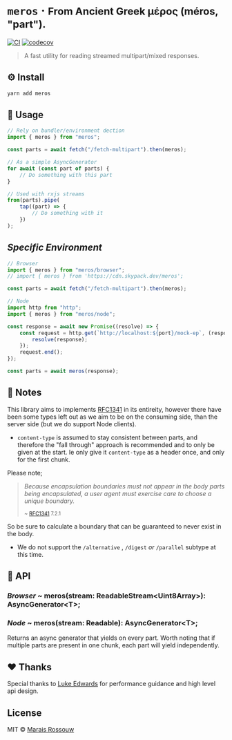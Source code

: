 # `meros` &middot; <small>From Ancient Greek μέρος (méros, "part").</small>

[![CI](https://img.shields.io/github/workflow/status/maraisr/meros/CI/main)](https://github.com/maraisr/meros/actions?query=workflow:CI+branch:main) [![codecov](https://img.shields.io/codecov/c/gh/maraisr/meros/main?token=dAoRt2GoQn)](https://codecov.io/gh/maraisr/meros)

> A fast utility for reading streamed multipart/mixed responses.

## ⚙️ Install

```sh
yarn add meros
```

## 🚀 Usage

```ts
// Rely on bundler/environment dection
import { meros } from "meros";

const parts = await fetch("/fetch-multipart").then(meros);

// As a simple AsyncGenerator
for await (const part of parts) {
	// Do something with this part
}

// Used with rxjs streams
from(parts).pipe(
	tap((part) => {
		// Do something with it
	})
);
```

## _Specific Environment_

```ts
// Browser
import { meros } from "meros/browser";
// import { meros } from 'https://cdn.skypack.dev/meros';

const parts = await fetch("/fetch-multipart").then(meros);

// Node
import http from "http";
import { meros } from "meros/node";

const response = await new Promise((resolve) => {
	const request = http.get(`http://localhost:${port}/mock-ep`, (response) => {
		resolve(response);
	});
	request.end();
});

const parts = await meros(response);
```

## 🎒 Notes

This library aims to implements [RFC1341] in its entireity, however there have been some types left out as we aim to be
on the consuming side, than the server side (but we do support Node clients).

-   `content-type` is assumed to stay consistent between parts, and therefore the "fall through" approach is recommended
    and to only be given at the start. Ie only give it `content-type` as a header once, and only for the first chunk.

Please note;

> _Because encapsulation boundaries must not appear in the body parts being
> encapsulated, a user agent must exercise care to choose a unique boundary._
>
> <small>~ [RFC1341] 7.2.1</small>

So be sure to calculate a boundary that can be guaranteed to never exist in the body.

-   We do not support the `/alternative` , `/digest` _or_ `/parallel` subtype at this time.

## 🔎 API

### _Browser_ ~ meros(stream: ReadableStream\<Uint8Array>): AsyncGenerator\<T>;

### _Node_ ~ meros(stream: Readable): AsyncGenerator\<T>;

Returns an async generator that yields on every part. Worth noting that if multiple parts are present in one chunk, each
part will yield independently.

## ❤ Thanks

Special thanks to [Luke Edwards](https://github.com/lukeed) for performance guidance and high level api design.

## License

MIT © [Marais Rossouw](https://marais.io)

[rfc1341]: https://www.w3.org/Protocols/rfc1341/7_2_Multipart.html "The Multipart Content-Type"
